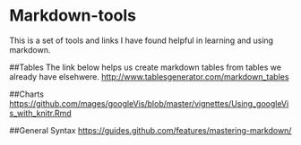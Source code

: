 # Markdown-tools
This is a set of tools and links I have found helpful in learning and using markdown.

##Tables
The link below helps us create markdown tables from tables we already have elsehwere.
http://www.tablesgenerator.com/markdown_tables

##Charts
https://github.com/mages/googleVis/blob/master/vignettes/Using_googleVis_with_knitr.Rmd

##General Syntax
https://guides.github.com/features/mastering-markdown/
